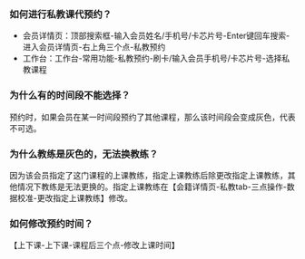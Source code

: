 ### 如何进行私教课代预约？

- 会员详情页：顶部搜索框-输入会员姓名/手机号/卡芯片号-Enter键回车搜索-进入会员详情页-右上角三个点-私教预约
- 工作台：工作台-常用功能-私教预约-刷卡/输入会员手机号/卡芯片号-选择私教课程

### 为什么有的时间段不能选择？

预约时，如果会员在某一时间段预约了其他课程，那么该时间段会变成灰色，代表不可选。

### 为什么教练是灰色的，无法换教练？

因为该会员指定了这门课程的上课教练，指定上课教练后除更改指定上课教练，其他情况下教练是无法更换的。指定上课教练在【会籍详情页-私教tab-三点操作-数据校准-更改指定上课教练】修改。

### 如何修改预约时间？

【上下课-上下课-课程后三个点-修改上课时间】




